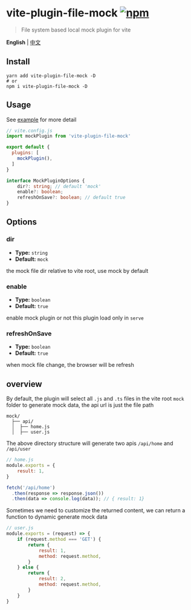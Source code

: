# vite-plugin-file-mock [![npm](https://img.shields.io/npm/v/vite-plugin-file-mock.svg)](https://npmjs.com/package/vite-plugin-file-mock)

> File system based local mock plugin for vite

**English** | [中文](./README.zh_CN.md)

## Install
```shell
yarn add vite-plugin-file-mock -D
# or
npm i vite-plugin-file-mock -D
```

## Usage

See [example](./example/) for more detail

```js
// vite.config.js
import mockPlugin from 'vite-plugin-file-mock'

export default {
  plugins: [
    mockPlugin(),
  ]
}
```

```ts
interface MockPluginOptions {
    dir?: string; // default 'mock'
    enable?: boolean;
    refreshOnSave?: boolean; // default true
}
```
## Options
### dir
- **Type:** `string`
- **Default:** `mock`

the mock file dir relative to vite root, use mock by default

### enable
- **Type:** `boolean`
- **Default:** `true`

enable mock plugin or not
this plugin load only in `serve`

### refreshOnSave
- **Type:** `boolean`
- **Default:** `true`

when mock file change, the browser will be refresh

## overview

By default, the plugin will select all `.js` and `.ts` files in the vite root `mock` folder to generate mock data, the api url is just the file path

```
mock/
  ├── api/
  │  ├── home.js
  │  ├── user.js
```
The above directory structure will generate two apis `/api/home` and `/api/user`

```js
// home.js
module.exports = {
    result: 1,
}
```
```js
fetch('/api/home')
  .then(response => response.json())
  .then(data => console.log(data)); // { result: 1}
```
Sometimes we need to customize the returned content, we can return a function to dynamic generate mock data
```js
// user.js
module.exports = (request) => {
    if (request.method === 'GET') {
        return {
            result: 1,
            method: request.method,
        }
    } else {
        return {
            result: 2,
            method: request.method,
        }
    }
}
```
